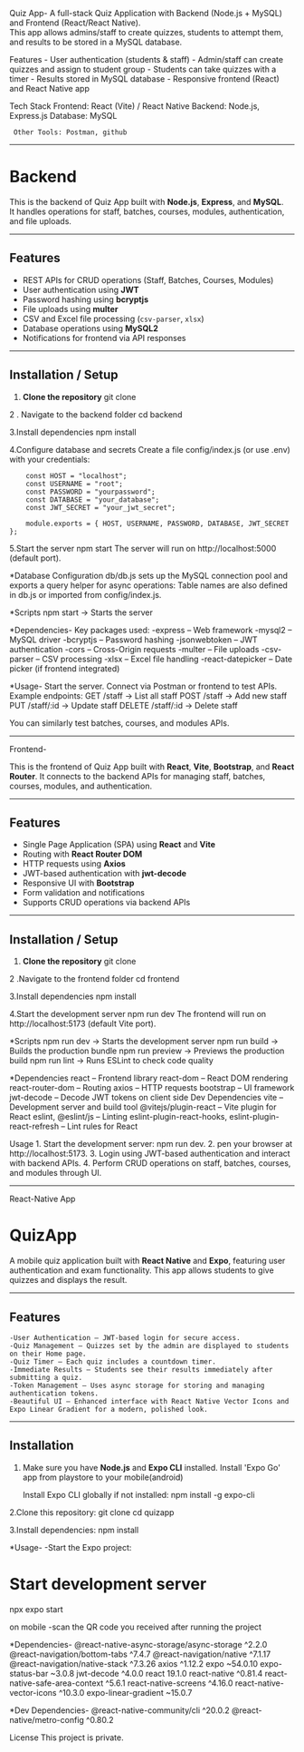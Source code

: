 Quiz App-
	A full-stack Quiz Application with Backend (Node.js + MySQL) and Frontend (React/React Native).  
This app allows admins/staff to create quizzes, students to attempt them, and results to be stored in a MySQL database.



Features
	- User authentication (students & staff)
	- Admin/staff can create quizzes and assign to student group
	- Students can take quizzes with a timer
	- Results stored in MySQL database
	- Responsive frontend (React) and React Native app



Tech Stack
	 Frontend: React (Vite) / React Native
	 Backend: Node.js, Express.js
	 Database: MySQL
	 
	 Other Tools: Postman, github

-------------------------------------------------------------------------------------------------
# Backend 

This is the backend of Quiz App built with **Node.js**, **Express**, and **MySQL**.  
It handles operations for staff, batches, courses, modules, authentication, and file uploads.

---

## Features

- REST APIs for CRUD operations (Staff, Batches, Courses, Modules)
- User authentication using **JWT**
- Password hashing using **bcryptjs**
- File uploads using **multer**
- CSV and Excel file processing (`csv-parser`, `xlsx`)
- Database operations using **MySQL2**
- Notifications for frontend via API responses

---

## Installation / Setup

1. **Clone the repository**
	git clone <your-repo-url>

2 . Navigate to the backend folder
	cd backend

3.Install dependencies
	npm install
	
4.Configure database and secrets
	Create a file config/index.js (or use .env) with your credentials:

		const HOST = "localhost";
		const USERNAME = "root";
		const PASSWORD = "yourpassword";
		const DATABASE = "your_database";
		const JWT_SECRET = "your_jwt_secret";

		module.exports = { HOST, USERNAME, PASSWORD, DATABASE, JWT_SECRET };

5.Start the server
	npm start
	The server will run on http://localhost:5000 (default port).

*Database Configuration
		db/db.js sets up the MySQL connection pool and exports a query helper for async operations:
		Table names are also defined in db.js or imported from config/index.js.


*Scripts
npm start → Starts the server


*Dependencies-
	Key packages used:
		-express – Web framework
		-mysql2 – MySQL driver
		-bcryptjs – Password hashing
		-jsonwebtoken – JWT authentication
		-cors – Cross-Origin requests
		-multer – File uploads
		-csv-parser – CSV processing
		-xlsx – Excel file handling
		-react-datepicker – Date picker (if frontend integrated)

*Usage-
Start the server.
Connect via Postman or frontend to test APIs.
Example endpoints:
GET /staff → List all staff
POST /staff → Add new staff
PUT /staff/:id → Update staff
DELETE /staff/:id → Delete staff

You can similarly test batches, courses, and modules APIs.



---------------------------------------------------------------------------------------------------
Frontend-


This is the frontend of Quiz App built with **React**, **Vite**, **Bootstrap**, and **React Router**.
It connects to the backend APIs for managing staff, batches, courses, modules, and authentication.

---

## Features

- Single Page Application (SPA) using **React** and **Vite**
- Routing with **React Router DOM**
- HTTP requests using **Axios**
- JWT-based authentication with **jwt-decode**
- Responsive UI with **Bootstrap**
- Form validation and notifications
- Supports CRUD operations via backend APIs

---

## Installation / Setup

1. **Clone the repository**
	git clone <your-frontend-repo-url>
	
2 .Navigate to the frontend folder
	cd frontend
	
3.Install dependencies
	npm install

4.Start the development server
	npm run dev
The frontend will run on http://localhost:5173 (default Vite port).


*Scripts
	npm run dev → Starts the development server
	npm run build → Builds the production bundle
	npm run preview → Previews the production build
	npm run lint → Runs ESLint to check code quality

*Dependencies
	react – Frontend library
	react-dom – React DOM rendering
	react-router-dom – Routing
	axios – HTTP requests
	bootstrap – UI framework
	jwt-decode – Decode JWT tokens on client side
	Dev Dependencies
	vite – Development server and build tool
	@vitejs/plugin-react – Vite plugin for React
	eslint, @eslint/js – Linting
	eslint-plugin-react-hooks, eslint-plugin-react-refresh – Lint rules for React

Usage
	1. Start the development server: npm run dev.
	2. pen your browser at http://localhost:5173.
	3. Login using JWT-based authentication and interact with backend APIs.
	4. Perform CRUD operations on staff, batches, courses, and modules through UI.



---------------------------------------------------------------------------------------------------------------

React-Native App

# QuizApp

A mobile quiz application built with **React Native** and **Expo**, featuring user authentication and 
exam functionality. This app allows students to give quizzes and displays the result.

---


## Features

	-User Authentication – JWT-based login for secure access.
	-Quiz Management – Quizzes set by the admin are displayed to students on their Home page.
	-Quiz Timer – Each quiz includes a countdown timer.
	-Immediate Results – Students see their results immediately after submitting a quiz.
	-Token Management – Uses async storage for storing and managing authentication tokens.
	-Beautiful UI – Enhanced interface with React Native Vector Icons and Expo Linear Gradient for a modern, polished look.
---

## Installation

1. Make sure you have **Node.js** and **Expo CLI** installed. 
   Install 'Expo Go' app from playstore to your mobile(android) 
   
   Install Expo CLI globally if not installed:
	   npm install -g expo-cli
	   
2.Clone this repository:
	git clone <your-repo-url>
	cd quizapp

3.Install dependencies:
	npm install
	
*Usage-
-Start the Expo project:

# Start development server
npx expo start

on mobile -scan the QR code you received after running the project

*Dependencies-
	@react-native-async-storage/async-storage ^2.2.0
	@react-navigation/bottom-tabs ^7.4.7
	@react-navigation/native ^7.1.17
	@react-navigation/native-stack ^7.3.26
	axios ^1.12.2
	expo ~54.0.10
	expo-status-bar ~3.0.8
	jwt-decode ^4.0.0
	react 19.1.0
	react-native ^0.81.4
	react-native-safe-area-context ^5.6.1
	react-native-screens ^4.16.0
	react-native-vector-icons ^10.3.0
	expo-linear-gradient ~15.0.7

*Dev Dependencies-
	@react-native-community/cli ^20.0.2
	@react-native/metro-config ^0.80.2



License
This project is private.





















